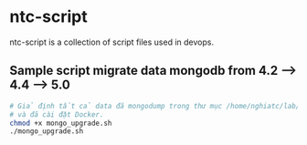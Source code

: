 # ntc-script
ntc-script is a collection of script files used in devops.  


## Sample script migrate data mongodb from 4.2 --> 4.4 --> 5.0
```bash
# Giả định tất cả data đã mongodump trong thư mục /home/nghiatc/lab/labMongo/db/dump
# và đã cài đặt Docker.
chmod +x mongo_upgrade.sh
./mongo_upgrade.sh
```

